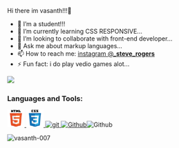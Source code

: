 Hi there im vasanth!!!👋

- 🔭 I’m a student!!!
- 🌱 I’m currently learning CSS RESPONSIVE...
- 👯 I’m looking to collaborate with front-end developer...
- 💬 Ask me about markup languages...
- 📫 How to reach me: [instagram @___steve_rogers__](https://www.instagram.com/invites/contact/?i=1n76d76fitdv9&utm_content=2uwo1px)
- ⚡ Fun fact: i do play vedio games alot...
<img src="https://github-readme-stats.vercel.app/api?username=vasanth-007&&show_icons=true&title_color=ffffff&icon_color=bb2acf&text_color=daf7dc&bg_color=151515">
<h3 align="left">Languages and Tools:</h3>
<p align="left"> <a href="https://www.w3.org/html/" target="_blank"> <img src="https://raw.githubusercontent.com/devicons/devicon/master/icons/html5/html5-original-wordmark.svg" alt="html5" width="40" height="40"/> </a><a href="https://www.w3schools.com/css/" target="_blank"> <img src="https://raw.githubusercontent.com/devicons/devicon/master/icons/css3/css3-original-wordmark.svg" alt="css3" width="40" height="40"/> </a> <a href="https://git-scm.com/" target="_blank"> <img src="https://www.vectorlogo.zone/logos/git-scm/git-scm-icon.svg" alt="git" width="40" height="40"/> </a> <a href="https://github.com/vasanth-007" target="_blank">  <img src="https://cdn.afterdawn.fi/v3/news/original/github-logo.png" alt="Github" height="40" width="40"></a><img src="https://user-images.githubusercontent.com/49339/32078127-102bbcfe-baa6-11e7-8ab9-b04dcad2035e.png" alt="Github" height="40" width="40"> </p>
<p><img align="left" src="https://github-readme-stats.vercel.app/api/top-langs?username=vasanth-007&show_icons=true&locale=en&layout=compact" alt="vasanth-007" /></p>
